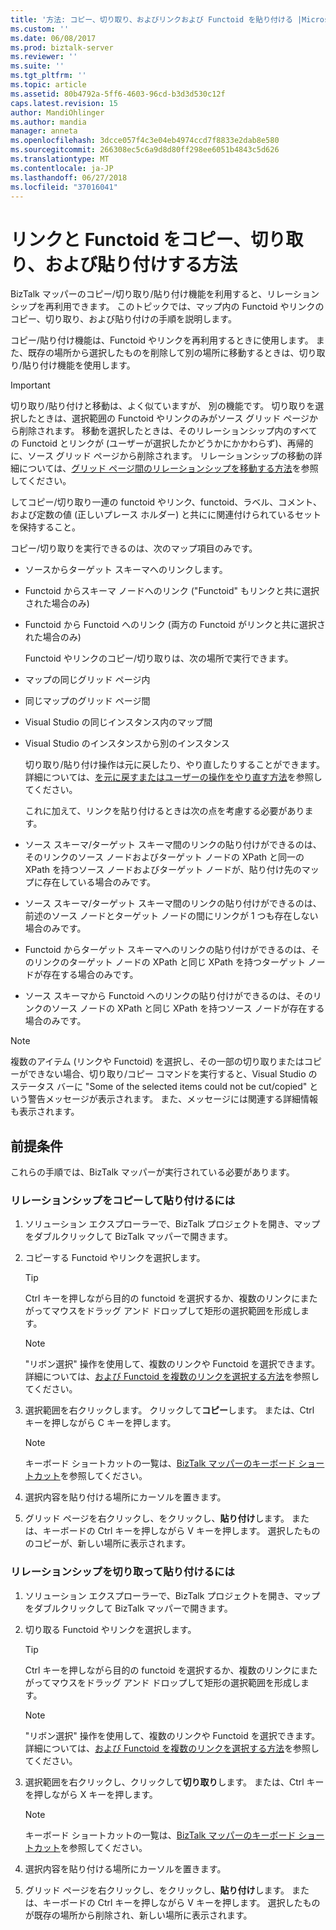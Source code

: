 ```yaml
---
title: '方法: コピー、切り取り、およびリンクおよび Functoid を貼り付ける |Microsoft Docs'
ms.custom: ''
ms.date: 06/08/2017
ms.prod: biztalk-server
ms.reviewer: ''
ms.suite: ''
ms.tgt_pltfrm: ''
ms.topic: article
ms.assetid: 80b4792a-5ff6-4603-96cd-b3d3d530c12f
caps.latest.revision: 15
author: MandiOhlinger
ms.author: mandia
manager: anneta
ms.openlocfilehash: 3dcce057f4c3e04eb4974ccd7f8833e2dab8e580
ms.sourcegitcommit: 266308ec5c6a9d8d80ff298ee6051b4843c5d626
ms.translationtype: MT
ms.contentlocale: ja-JP
ms.lasthandoff: 06/27/2018
ms.locfileid: "37016041"
---
```

# <a name="how-to-copy-cut-and-paste-links-and-functoids"></a>リンクと Functoid をコピー、切り取り、および貼り付けする方法
BizTalk マッパーのコピー/切り取り/貼り付け機能を利用すると、リレーションシップを再利用できます。 このトピックでは、マップ内の Functoid やリンクのコピー、切り取り、および貼り付けの手順を説明します。  
  
 コピー/貼り付け機能は、Functoid やリンクを再利用するときに使用します。 また、既存の場所から選択したものを削除して別の場所に移動するときは、切り取り/貼り付け機能を使用します。  
  
> [!IMPORTANT]
>  切り取り/貼り付けと移動は、よく似ていますが、 別の機能です。 切り取りを選択したときは、選択範囲の Functoid やリンクのみがソース グリッド ページから削除されます。 移動を選択したときは、そのリレーションシップ内のすべての Functoid とリンクが (ユーザーが選択したかどうかにかかわらず)、再帰的に、ソース グリッド ページから削除されます。 リレーションシップの移動の詳細については、[グリッド ページ間のリレーションシップを移動する方法](../core/how-to-move-a-relationship-between-grid-pages.md)を参照してください。  
  
 してコピー/切り取り一連の functoid やリンク、functoid、ラベル、コメント、および定数の値 (正しいプレース ホルダー) と共にに関連付けられているセットを保持すること。  
  
 コピー/切り取りを実行できるのは、次のマップ項目のみです。  
  
- ソースからターゲット スキーマへのリンクします。  
  
- Functoid からスキーマ ノードへのリンク ("Functoid" もリンクと共に選択された場合のみ)  
  
- Functoid から Functoid へのリンク (両方の Functoid がリンクと共に選択された場合のみ)  
  
  Functoid やリンクのコピー/切り取りは、次の場所で実行できます。  
  
- マップの同じグリッド ページ内  
  
- 同じマップのグリッド ページ間  
  
- Visual Studio の同じインスタンス内のマップ間  
  
- Visual Studio のインスタンスから別のインスタンス  
  
  切り取り/貼り付け操作は元に戻したり、やり直したりすることができます。 詳細については、[を元に戻すまたはユーザーの操作をやり直す方法](../core/how-to-undo-or-redo-user-operations.md)を参照してください。  
  
  これに加えて、リンクを貼り付けるときは次の点を考慮する必要があります。  
  
- ソース スキーマ/ターゲット スキーマ間のリンクの貼り付けができるのは、そのリンクのソース ノードおよびターゲット ノードの XPath と同一の XPath を持つソース ノードおよびターゲット ノードが、貼り付け先のマップに存在している場合のみです。  
  
- ソース スキーマ/ターゲット スキーマ間のリンクの貼り付けができるのは、前述のソース ノードとターゲット ノードの間にリンクが 1 つも存在しない場合のみです。  
  
- Functoid からターゲット スキーマへのリンクの貼り付けができるのは、そのリンクのターゲット ノードの XPath と同じ XPath を持つターゲット ノードが存在する場合のみです。  
  
- ソース スキーマから Functoid へのリンクの貼り付けができるのは、そのリンクのソース ノードの XPath と同じ XPath を持つソース ノードが存在する場合のみです。  
  
> [!NOTE]
>  複数のアイテム (リンクや Functoid) を選択し、その一部の切り取りまたはコピーができない場合、切り取り/コピー コマンドを実行すると、Visual Studio のステータス バーに "Some of the selected items could not be cut/copied" という警告メッセージが表示されます。 また、メッセージには関連する詳細情報も表示されます。  
  
## <a name="prerequisites"></a>前提条件  
 これらの手順では、BizTalk マッパーが実行されている必要があります。  
  
### <a name="to-copy-and-paste-a-relationship"></a>リレーションシップをコピーして貼り付けるには  
  
1.  ソリューション エクスプローラーで、BizTalk プロジェクトを開き、マップをダブルクリックして BizTalk マッパーで開きます。  
  
2.  コピーする Functoid やリンクを選択します。  
  
    > [!TIP]
    >  Ctrl キーを押しながら目的の functoid を選択するか、複数のリンクにまたがってマウスをドラッグ アンド ドロップして矩形の選択範囲を形成します。  
  
    > [!NOTE]
    >  "リボン選択" 操作を使用して、複数のリンクや Functoid を選択できます。 詳細については、[および Functoid を複数のリンクを選択する方法](../core/how-to-select-multiple-links-and-functoids.md)を参照してください。  
  
3.  選択範囲を右クリックします。 クリックして**コピー**します。 または、Ctrl キーを押しながら C キーを押します。  
  
    > [!NOTE]
    >  キーボード ショートカットの一覧は、[BizTalk マッパーのキーボード ショートカット](../core/biztalk-mapper-keyboard-shortcuts.md)を参照してください。  
  
4.  選択内容を貼り付ける場所にカーソルを置きます。  
  
5.  グリッド ページを右クリックし、をクリックし、**貼り付け**します。 または、キーボードの Ctrl キーを押しながら V キーを押します。 選択したもののコピーが、新しい場所に表示されます。  
  
### <a name="to-cut-and-paste-a-relationship"></a>リレーションシップを切り取って貼り付けるには  
  
1.  ソリューション エクスプローラーで、BizTalk プロジェクトを開き、マップをダブルクリックして BizTalk マッパーで開きます。  
  
2.  切り取る Functoid やリンクを選択します。  
  
    > [!TIP]
    >  Ctrl キーを押しながら目的の functoid を選択するか、複数のリンクにまたがってマウスをドラッグ アンド ドロップして矩形の選択範囲を形成します。  
  
    > [!NOTE]
    >  "リボン選択" 操作を使用して、複数のリンクや Functoid を選択できます。 詳細については、[および Functoid を複数のリンクを選択する方法](../core/how-to-select-multiple-links-and-functoids.md)を参照してください。  
  
3.  選択範囲を右クリックし、クリックして**切り取り**します。 または、Ctrl キーを押しながら X キーを押します。  
  
    > [!NOTE]
    >  キーボード ショートカットの一覧は、[BizTalk マッパーのキーボード ショートカット](../core/biztalk-mapper-keyboard-shortcuts.md)を参照してください。  
  
4.  選択内容を貼り付ける場所にカーソルを置きます。  
  
5.  グリッド ページを右クリックし、をクリックし、**貼り付け**します。 または、キーボードの Ctrl キーを押しながら V キーを押します。 選択したものが既存の場所から削除され、新しい場所に表示されます。